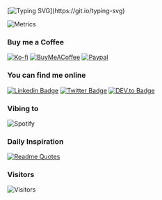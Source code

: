 [![Typing SVG](https://readme-typing-svg.herokuapp.com?font=Patua+One&size=24&color=17F700&vCenter=true&lines=Hi+there+I'm+F%C3%A1bio+Serpa+!;I'm+a+Frontend+Dev+%40+Mindera.;Welcome+to+my+profile!)](https://git.io/typing-svg)

![Metrics](https://metrics.lecoq.io/dippas?template=classic&base.indepth=true&isocalendar=1&languages=1&achievements=1&stackoverflow=1&base.indepth=true&base.hireable=false&isocalendar.duration=half-year&languages.limit=8&languages.threshold=0%25&languages.other=false&languages.colors=github&languages.sections=most-used&languages.indepth=false&languages.analysis.timeout=15&languages.categories=markup%2C%20programming&languages.recent.categories=markup%2C%20programming&languages.recent.load=300&languages.recent.days=14&achievements.threshold=C&achievements.secrets=true&achievements.display=compact&achievements.limit=0&stackoverflow.user=3448527&stackoverflow.sections=answers-recent&stackoverflow.limit=3&stackoverflow.lines=3&stackoverflow.lines.snippet=2&config.timezone=Europe%2FLisbon)

### Buy me a Coffee
[![Ko-fi](https://img.shields.io/badge/Ko--fi-F16061?https://img.shields.io/badge/Ko--fi-F16061?style=flat-square&logo=ko-fi&logoColor=white)](https://ko-fi.com/dippas)
[![BuyMeACoffee](https://img.shields.io/badge/-buy_me_a%C2%A0coffee-orange?style=flat-square&logo=buy-me-a-coffee)](https://www.buymeacoffee.com/dippas)
[![Paypal](https://img.shields.io/badge/PayPal-00457C?style=flat-square&logo=paypal)](http://paypal.me/fserpa)

### You can find me online
[![Linkedin Badge](https://img.shields.io/badge/-LinkedIn-0e76a8?style=flat-square&logo=Linkedin&logoColor=white)](https://linkedin.com/in/fabioserpa)
[![Twitter Badge](https://img.shields.io/badge/-Twitter-00acee?style=flat-square&logo=Twitter&logoColor=white)](https://twitter.com/fabioserpa)
[![DEV.to Badge](https://img.shields.io/badge/dev.to-0A0A0A?style=flat-square&logo=devdotto&logoColor=white)](https://dev.to/dippas)

### Vibing to
![Spotify](https://spotify-github-profile.vercel.app/api/view?uid=11126541822&cover_image=true&theme=default)

### Daily Inspiration
[![Readme Quotes](https://quotes-github-readme.vercel.app/api?type=horizontal&theme=dark)](https://github.com/piyushsuthar/github-readme-quotes)

### Visitors
![Visitors](https://visitor-badge.laobi.icu/badge?page_id=dippas.dippas)
